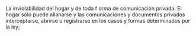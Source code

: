 La inviolabilidad del hogar y de toda f orma de comunicación privada. El hogar sólo puede allanarse y las comunicaciones y documentos privados interceptarse, abrirse o registrarse en los casos y formas determinados por la ley;